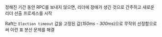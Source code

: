 정해진 기간 동안 RPC를 보내지 않으면, 리더에 장애가 생긴 것으로 간주하고 새로운 리더 선출 프로세스를 시작

Raft는 `Election timeout` 값을 고정된 값(_150ms - 300ms_)으로 무작위 선정함으로써 이런 표 분산 문제를 해결